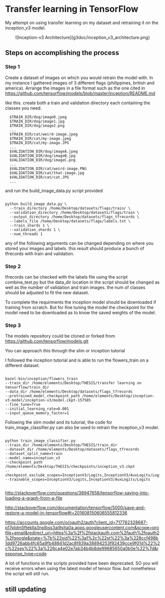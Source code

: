 # Transfer learning in TensorFlow

My attempt on using transfer learning on my dataset and retraining it on the inception_v3 model. 

<center>
![Inception-v3 Architecture](g3doc/inception_v3_architecture.png)
</center>

## Steps on accomplishing the process

### Step 1

Create a dataset of images on which you would retrain the model with. In my instance I gathered images of 3 different flags (philippines, british and america).
Arrange the images in a file format such as the one cited in https://github.com/tensorflow/models/blob/master/inception/README.md 

like this. create both a train and validation directory each containing the classes you need. 

```shell
  $TRAIN_DIR/dog/image0.jpeg
  $TRAIN_DIR/dog/image1.jpg
  $TRAIN_DIR/dog/image2.png
  ...
  $TRAIN_DIR/cat/weird-image.jpeg
  $TRAIN_DIR/cat/my-image.jpeg
  $TRAIN_DIR/cat/my-image.JPG
  ...
  $VALIDATION_DIR/dog/imageA.jpeg
  $VALIDATION_DIR/dog/imageB.jpg
  $VALIDATION_DIR/dog/imageC.png
  ...
  $VALIDATION_DIR/cat/weird-image.PNG
  $VALIDATION_DIR/cat/that-image.jpg
  $VALIDATION_DIR/cat/cat.JPG
  ...
```

and run the build_image_data.py script provided 


```shell

python build_image_data.py \
  --train_directory /home/Desktop/datasets/flags/train/ \
  --validation_directory /home/Desktop/datasets/flags/train \
  --output_directory /home/Desktop/datasets/flags_tfrecords \
  --labels_file /home/Desktop/datasets/flags/labels.txt \
  --train_shards 1 \
  --validation_shards 1 \
  --num_threads 1

```
any of the following arguments can be changed depending on where you stored your images and labels.
this result should produce a bunch of tfrecords with train and validation. 

### Step 2

tfrecords can be checked with the labels file using the script combine_test.py 
but the data_dir location in the script should be changed as well as the number of validation and train images. the num of classes should be adjusted to fit the new dataset. 

To complete the requirments the inception model should be downloaded if training from scratch. But for fine tuning the model the checkpoint for the model need to be downloaded as to know the saved weights of the model.


### Step 3

The models repository could be cloned or forked from https://github.com/tensorflow/models.git

You can approach this through the slim or inception tutorial

I followed the inception tutorial and is able to run the flowers_train on a different dataset.

```shell

bazel-bin/inception/flowers_train  
--train_dir /home/elements/Desktop/THESIS/transfer learning on tensorflow/train_dir   
--data_dir /home/elements/Desktop/datasets/flags_tfrecords 
--pretrained_model_checkpoint_path /home/elements/Desktop/inception-v3-model/inception-v3/model.ckpt-157585  
--fine_tune=True  
--initial_learning_rate=0.001 
--input_queue_memory_factor=1

```

Following the slim model and its tutorial, the code for train_image_classifier.py can also be used to retrain the inception_v3 model. 


```shell

python train_image_classifier.py 
--train_dir /home/elements/Desktop/THESIS/train_dir 
--dataset_dir /home/elements/Desktop/datasets/flags_tfrecords 
--dataset_split_name=train 
--model_name=inception_v3 
--checkpoint_path /home/elements/Desktop/THESIS/checkpoints/inception_v3.ckpt 
--checkpoint_exclude_scopes=InceptionV3/Logits,InceptionV3/AuxLogits/Logits 
--trainable_scopes=InceptionV3/Logits,InceptionV3/AuxLogits/Logits


```

http://stackoverflow.com/questions/38947658/tensorflow-saving-into-loading-a-graph-from-a-file

http://stackoverflow.com/documentation/tensorflow/5000/save-and-restore-a-model-in-tensorflow#t=201608150606555812336

https://accounts.google.com/o/oauth2/auth?client_id=717762328687-p17pldm5fteklla3nplbss3ai9slta0a.apps.googleusercontent.com&scope=profile+email&redirect_uri=https%3a%2f%2fstackauth.com%2fauth%2foauth2%2fgoogle&state=%7b%22sid%22%3a1%2c%22st%22%3a%228ccf498b1dd9726abb4fc65a9fb48841d2ac8f839a38894253f92439cce9f01d%22%2c%22ses%22%3a%226ca4e02e7ab34b4b8de99685650a0b0e%22%7d&response_type=code

A lot of functions in the scripts provided have been deprecated. SO you will receive errors when using the latest model of tensor flow. but nonetheless the script will still run.

## still updating



